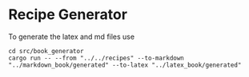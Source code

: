 # Recipe Generator

To generate the latex and md files use

```shell
cd src/book_generator
cargo run -- --from "../../recipes" --to-markdown "../markdown_book/generated" --to-latex "../latex_book/generated"
```
